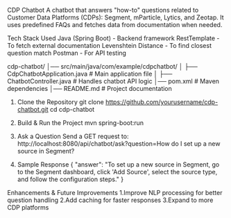 CDP Chatbot
A chatbot that answers "how-to" questions related to Customer Data Platforms (CDPs): Segment, mParticle, Lytics, and Zeotap. It uses predefined FAQs and fetches data from documentation when needed.

Tech Stack Used
Java (Spring Boot) - Backend framework
RestTemplate - To fetch external documentation
Levenshtein Distance - To find closest question match
Postman - For API testing


cdp-chatbot/
│── src/main/java/com/example/cdpchatbot/
│   ├── CdpChatbotApplication.java        # Main application file
│   ├── ChatbotController.java            # Handles chatbot API logic
│── pom.xml                                # Maven dependencies
│── README.md                              # Project documentation


1. Clone the Repository
   git clone https://github.com/yourusername/cdp-chatbot.git
cd cdp-chatbot

2. Build & Run the Project
mvn spring-boot:run

1. Ask a Question
Send a GET request to:
http://localhost:8080/api/chatbot/ask?question=How do I set up a new source in Segment?

2. Sample Response
{
    "answer": "To set up a new source in Segment, go to the Segment dashboard, click 'Add Source', select the source type, and follow the configuration steps."
}


Enhancements & Future Improvements
1.Improve NLP processing for better question handling
2.Add caching for faster responses
3.Expand to more CDP platforms

